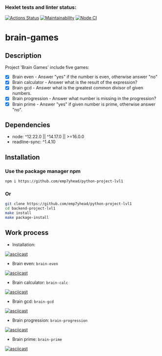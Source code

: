 ### Hexlet tests and linter status:

[![Actions Status](https://github.com/emp7yhead/backend-project-44/workflows/hexlet-check/badge.svg)](https://github.com/emp7yhead/backend-project-44/actions)
[![Maintainability](https://api.codeclimate.com/v1/badges/b27fa2c521a863ea43fd/maintainability)](https://codeclimate.com/github/emp7yhead/backend-project-44/maintainability)
[![Node CI](https://github.com/emp7yhead/backend-project-44/actions/workflows/main.yml/badge.svg)](https://github.com/emp7yhead/backend-project-44/actions/workflows/main.yml)

# brain-games

## Description

Project 'Brain Games' include five games:

- [X] Brain even  - Answer "yes" if the number is even, otherwise answer "no"
- [X] Brain calculator - Answer what is the result of the expression?
- [X] Brain gcd - Answer what is the greatest common divisor of given numbers.
- [X] Brain progression - Answer what number is missing in the progression?
- [X] Brain prime - Answer "yes" if given number is prime, otherwise answer "no".

## Dependencies

- node: ^12.22.0 || ^14.17.0 || >=16.0.0
- readline-sync: ^1.4.10

## Installation

### Use the package manager npm

```bash
npm i https://github.com/emp7yhead/python-project-lvl1
```

### Or

```bash
git clone https://github.com/emp7yhead/python-project-lvl1
cd backend-project-lvl1
make install
make package-install
```

## Work process

+ Installation:

[![asciicast](https://asciinema.org/a/v85EUkazBwpXFNIJMeNBt1OxA.svg)](https://asciinema.org/a/v85EUkazBwpXFNIJMeNBt1OxA)

+ Brain even:
`brain-even`

[![asciicast](https://asciinema.org/a/icWTpRdXceF45skJsMsC8G2kh.svg)](https://asciinema.org/a/icWTpRdXceF45skJsMsC8G2kh)

+ Brain calculator:
`brain-calc`

[![asciicast](https://asciinema.org/a/UszDOXu5BEmsIIDIrJNVK2rCY.svg)](https://asciinema.org/a/UszDOXu5BEmsIIDIrJNVK2rCY)

+ Brain gcd:
`brain-gcd`

[![asciicast](https://asciinema.org/a/ZUNGOlb166FAOyPiWUce37d0U.svg)](https://asciinema.org/a/ZUNGOlb166FAOyPiWUce37d0U)

+ Brain progression:
`brain-progression`

[![asciicast](https://asciinema.org/a/aitmPs4dO5HcabLWbm7MWLiLd.svg)](https://asciinema.org/a/aitmPs4dO5HcabLWbm7MWLiLd)

+ Brain prime:
`brain-prime`

[![asciicast](https://asciinema.org/a/vaWZRs054dzYFuqzVpr90uKGm.svg)](https://asciinema.org/a/vaWZRs054dzYFuqzVpr90uKGm)
